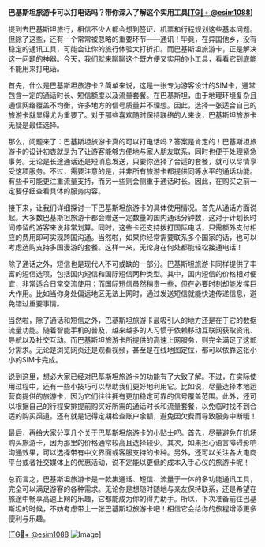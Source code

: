 **巴基斯坦旅游卡可以打电话吗？带你深入了解这个实用工具[[TG💪+ @esim1088](https://t.me/s/esim1088)]**

提到去巴基斯坦旅行，相信不少人都会想到签证、机票和行程规划这些基本问题。但除了这些，还有一个常常被忽略的重要环节——通讯！毕竟，在异国他乡，没有稳定的通讯工具，可能会让你的旅行体验大打折扣。而巴基斯坦旅游卡，正是解决这一问题的神器。今天，我们就来聊聊这个既方便又实用的小工具，看看它到底能不能用来打电话。

首先，什么是巴基斯坦旅游卡？简单来说，这是一张专为游客设计的SIM卡，通常包含一定的通话时长、短信额度以及流量套餐。在巴基斯坦，由于地理环境复杂且通信网络覆盖不均衡，许多地方的信号质量并不理想。因此，选择一张适合自己的旅游卡就显得尤为重要了。对于那些喜欢随时保持联络的人来说，巴基斯坦旅游卡无疑是最佳选择。

那么，问题来了：巴基斯坦旅游卡真的可以打电话吗？答案是肯定的！巴基斯坦旅游卡的设计初衷就是为了让游客能够方便地与家人朋友联系，同时也便于处理紧急事务。无论是长途通话还是短消息发送，只要你选择了合适的套餐，就可以尽情享受这项服务。不过，需要注意的是，并非所有旅游卡都提供同等水平的通话功能。有些卡可能更注重流量支持，而另一些则会侧重于通话时长。因此，在购买之前一定要仔细查看具体的服务内容。

接下来，让我们详细探讨一下巴基斯坦旅游卡的具体使用情况。首先从通话方面说起。大多数巴基斯坦旅游卡都会赠送一定数量的国内通话分钟数，这对于计划长时间停留的游客来说非常划算。同时，这些卡还支持拨打国际电话，只需额外支付相应的费用即可实现跨国沟通。当然啦，如果你经常需要联系多个国家的话，也可以考虑选购支持多国漫游的套餐。这样一来，无论身在何处都能轻松接通电话！

除了通话之外，短信也是现代人不可或缺的一部分。巴基斯坦旅游卡同样提供了丰富的短信选项，包括国内短信和国际短信两种类型。其中，国内短信的价格相对便宜，非常适合日常交流使用；而国际短信虽然稍贵一些，但在必要时刻却能发挥巨大作用。比如当你身处偏远地区无法上网时，通过发送短信就能快速传递信息，避免错过重要事情。

当然啦，除了通话和短信之外，巴基斯坦旅游卡最吸引人的地方还是在于它的数据流量功能。随着智能手机的普及，越来越多的人习惯于依赖移动互联网获取资讯、导航以及社交互动。而巴基斯坦旅游卡所提供的高速上网服务，则完全满足了这部分需求。无论是浏览网页还是观看视频，甚至是在线地图定位，都可以依靠这张小小的SIM卡完成。

说到这里，想必大家已经对巴基斯坦旅游卡的功能有了大致了解。不过，在实际使用过程中，还有一些小技巧可以帮助我们更好地利用它。比如说，尽量选择本地运营商提供的旅游卡，因为它们往往拥有更加稳定可靠的信号覆盖范围。此外，还可以根据自己的行程安排提前购买好所需的通话时长和流量套餐，以免临时找不到合适的购买渠道。还有就是记得定期检查账户余额，避免因欠费而导致服务中断哦！

最后，再给大家分享几个关于巴基斯坦旅游卡的小贴士吧。首先，尽量避免在机场购买旅游卡，因为那里的价格通常较高且选择较少。其次，如果担心语言障碍影响沟通效果，可以选择带有中文界面或客服支持的卡种。另外，还可以关注各大电商平台或者社交媒体上的优惠活动，说不定能以更低的成本入手心仪的旅游卡呢！

总而言之，巴基斯坦旅游卡是一款集通话、短信、流量于一体的多功能通讯工具，完全可以满足游客的各种需求。无论你是想随时随地与亲友保持联系，还是希望在旅途中畅享高速上网的乐趣，它都能成为你的得力助手。所以，下次准备前往巴基斯坦的时候，不妨考虑带上一张巴基斯坦旅游卡吧！相信它会给你的旅程增添更多便利与乐趣。

[[TG💪+ @esim1088](https://t.me/s/esim1088) ![Image](https://i.postimg.cc/4NQfJmqS/Snipaste-2025-05-13-00-14-12.png)]